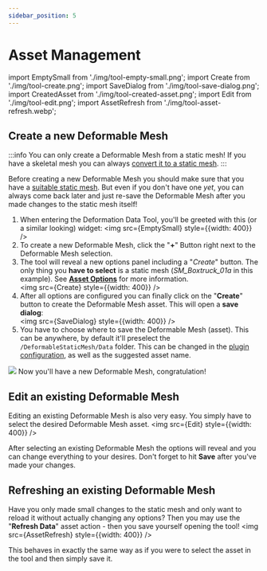 ```yaml
---
sidebar_position: 5
---
```


# Asset Management

import EmptySmall from './img/tool-empty-small.png';
import Create from './img/tool-create.png';
import SaveDialog from './img/tool-save-dialog.png';
import CreatedAsset from './img/tool-created-asset.png';
import Edit from './img/tool-edit.png';
import AssetRefresh from './img/tool-asset-refresh.webp';

## Create a new Deformable Mesh

:::info
You can only create a Deformable Mesh from a static mesh! If you have a skeletal mesh you can always [convert it to a static mesh](https://dev.epicgames.com/documentation/en-us/unreal-engine/skeletal-mesh-to-static-mesh-conversion-in-unreal-engine).
:::

Before creating a new Deformable Mesh you should make sure that you have a [suitable static mesh](../mesh-asset/staticmesh.md). But even if you don't have one *yet*, you can always come back later and just re-save the Deformable Mesh after you made changes to the static mesh itself!

1. When entering the Deformation Data Tool, you'll be greeted with this (or a similar looking) widget: <img src={EmptySmall} style={{width: 400}} />
2. To create a new Deformable Mesh, click the "**+**" Button right next to the Deformable Mesh selection.
3. The tool will reveal a new options panel including a "*Create*" button. The only thing you **have to select** is a static mesh (*SM_Boxtruck_01a* in this example). See [**Asset Options**](./asset-options.md) for more information.<br/><img src={Create} style={{width: 400}} />
4. After all options are configured you can finally click on the "**Create**" button to create the Deformable Mesh asset. This will open a **save dialog**:<br/><img src={SaveDialog} style={{width: 400}} />
5. You have to choose where to save the Deformable Mesh (asset). This can be anywhere, by default it'll preselect the ``/DeformableStaticMesh/Data`` folder. This can be changed in the [plugin configuration](../../installation/configuration.md), as well as the suggested asset name.

<img src={CreatedAsset} />
Now you'll have a new Deformable Mesh, congratulation!

## Edit an existing Deformable Mesh

Editing an existing Deformable Mesh is also very easy. You simply have to select the desired Deformable Mesh asset.
<img src={Edit} style={{width: 400}} />

After selecting an existing Deformable Mesh the options will reveal and you can change everything to your desires. Don't forget to hit **Save** after you've made your changes.

## Refreshing an existing Deformable Mesh

Have you only made small changes to the static mesh and only want to reload it without actually changing any options? Then you may use the "**Refresh Data**" asset action - then you save yourself opening the tool!
<img src={AssetRefresh} style={{width: 400}} />

This behaves in exactly the same way as if you were to select the asset in the tool and then simply save it.
